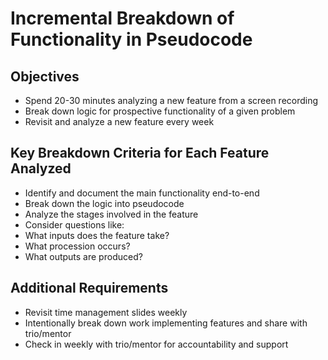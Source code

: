 # Incremental Breakdown of Functionality in Pseudocode

## Objectives
- Spend 20-30 minutes analyzing a new feature from a screen recording
- Break down logic for prospective functionality of a given problem
- Revisit and analyze a new feature every week

## Key Breakdown Criteria for Each Feature Analyzed
- Identify and document the main functionality end-to-end
- Break down the logic into pseudocode
- Analyze the stages involved in the feature
- Consider questions like:
-    What inputs does the feature take?
-    What procession occurs?
-    What outputs are produced?

## Additional Requirements
- Revisit time management slides weekly
- Intentionally break down work implementing features and share with trio/mentor
- Check in weekly with trio/mentor for accountability and support